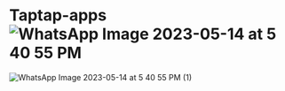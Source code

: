 # Taptap-apps![WhatsApp Image 2023-05-14 at 5 40 55 PM](https://github.com/sushmakoteswari/Taptap-apps/assets/93698513/bb4b0a1d-a70a-4665-8477-321e75457fc2)
![WhatsApp Image 2023-05-14 at 5 40 55 PM (1)](https://github.com/sushmakoteswari/Taptap-apps/assets/93698513/7de9da23-d08b-4d27-81e0-8fd1152c8bd2)
